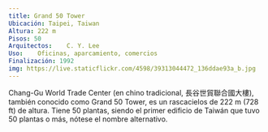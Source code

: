 ```yaml
---
title: Grand 50 Tower
Ubicación: Taipei, Taiwan
Altura: 222 m
Pisos: 50
Arquitectos: 	C. Y. Lee
Uso: 	Oficinas, aparcamiento, comercios
Finalización: 1992
img: https://live.staticflickr.com/4598/39313044472_136ddae93a_b.jpg
---
```

Chang-Gu World Trade Center (en chino tradicional, 長谷世貿聯合國大樓), también conocido como Grand 50 Tower, es un rascacielos de 222 m (728 ft) de altura. Tiene 50 plantas, siendo el primer edificio de Taiwán que tuvo 50 plantas o más, nótese el nombre alternativo. 

